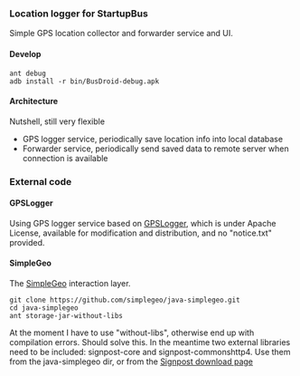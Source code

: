### Location logger for StartupBus

Simple GPS location collector and forwarder service and UI.

#### Develop

    ant debug
    adb install -r bin/BusDroid-debug.apk

#### Architecture

Nutshell, still very flexible

  + GPS logger service, periodically save location info into local database
  + Forwarder service, periodically send saved data to remote server when connection is available

### External code

#### GPSLogger

Using GPS logger service based on [GPSLogger], which is under Apache License,
available for modification and distribution, and no "notice.txt" provided.

#### SimpleGeo

The [SimpleGeo] interaction layer.

    git clone https://github.com/simplegeo/java-simplegeo.git
    cd java-simplegeo
    ant storage-jar-without-libs

At the moment I have to use "without-libs", otherwise end up with compilation
errors. Should solve this. In the meantime two external libraries need
to be included: signpost-core and signpost-commonshttp4. Use them from the
java-simplegeo dir, or from the [Signpost download page][Signpost]



[GPSLogger]: http://code.google.com/p/gpslogger/ "GPSLogger on Google Code"
[SimpleGeo]: http://simplegeo.com/ "SimpleGeo website"
[Signpost]: http://code.google.com/p/oauth-signpost/downloads/list "Signpost download on Google Code"
